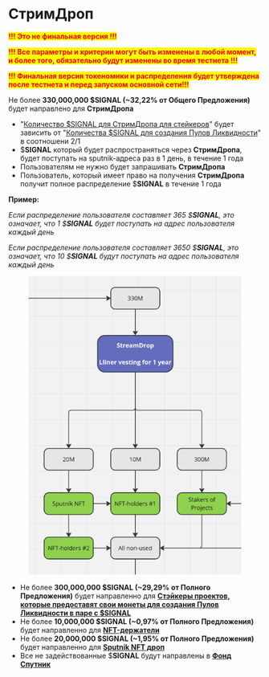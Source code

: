 # СтримДроп

<mark style="color:red;">**!!! Это не финальная версия !!!**</mark>&#x20;

<mark style="color:red;">**!!! Все параметры и критерии могут быть изменены в любой момент, и более того, обязательно будут изменены во время тестнета !!!**</mark>&#x20;

<mark style="color:red;">**!!! Финальная версия токеномики и распределения будет утверждена после тестнета и перед запуском основной сети!!!**</mark>

Не более **330,000,000 $SIGNAL (\~32,22% от Общего Предложения)** будет направлено для **СтримДропа**

* "[Количество $SIGNAL для СтримДропа для стейкеров](./)" будет зависить от "[Количества $SIGNAL для создания Пулов Ликвидности](../sozdanie-pulov/puly-likvidnosti.md)" в соотношени 2/1
* &#x20;$**SIGNAL** который будет распространяться через **СтримДропа**, будет поступать на sputnik-адреса  раз в 1 день, в течение 1 года&#x20;
* Пользователям не нужно будет запрашивать **СтримДропа**&#x20;
* Пользователь, который имеет право на получения **СтримДропа** получит полное распределение $**SIGNAL** в течение 1 года&#x20;

**Пример:**&#x20;

_Если распределение пользователя составляет 365 $**SIGNAL**, это означает, что 1 $**SIGNAL** будет поступать на адрес пользователя каждый день_&#x20;

_Если распределение пользователя составляет 3650 $**SIGNAL**, это означает, что 10 $**SIGNAL** будут поступать на адрес пользователя каждый день_

<figure><img src="../../../.gitbook/assets/image (10).png" alt=""><figcaption></figcaption></figure>

* Не более **300,000,000 $SIGNAL (\~29,29% от Полного Предложения)** будет направленно для [**Стэйкеры проектов, которые предоставят свои монеты для создания Пулов Ликвидности в паре с $SIGNAL** ](steikery-proektov-kotorye-predostavyat-svoi-monety-dlya-sozdaniya-pulov-likvidnosti-v-pare-s-usdsign/)
* Не более **10,000,000 $SIGNAL (\~0,97% от Полного Предложения)** будет направленно для [**NFT-держатели**](nft-derzhateli/)
* Не более **20,000,000 $SIGNAL (\~1,95% от Полного Предложения)** будет направленно для [**Sputnik NFT дроп**](sputnik-nft/)
* Все не задействованные $**SIGNAL** будут направлены в [**Фонд Спутник**](../../../fond-sputnik.md)
